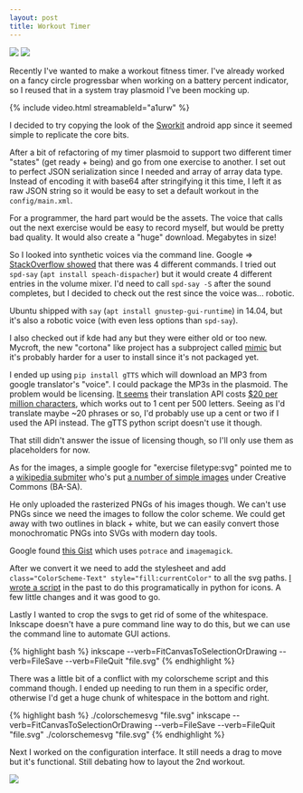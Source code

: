 ```yaml
---
layout: post
title: Workout Timer
---
```


![](https://i.imgur.com/2jaqB9Z.png)
![](https://i.imgur.com/fzcY4Tm.png)


Recently I've wanted to make a workout fitness timer. I've already worked on a fancy circle progressbar when working on a battery percent indicator, so I reused that in a system tray plasmoid I've been mocking up.

{% include video.html streamableId="a1urw" %}

I decided to try copying the look of the [Sworkit](https://play.google.com/store/apps/details?id=sworkitapp.sworkit.com&hl=en) android app since it seemed simple to replicate the core bits.

After a bit of refactoring of my timer plasmoid to support two different timer "states" (get ready + being) and go from one exercise to another. I set out to perfect JSON serialization since I needed and array of array data type. Instead of encoding it with base64 after stringifying it this time, I left it as raw JSON string so it would be easy to set a default workout in the `config/main.xml`.

For a programmer, the hard part would be the assets. The voice that calls out the next exercise would be easy to record myself, but would be pretty bad quality. It would also create a "huge" download. Megabytes in size!

So I looked into synthetic voices via the command line. Google => [StackOverflow showed](https://askubuntu.com/questions/501910/how-to-text-to-speech-output-using-command-line) that there was 4 different commands. I tried out `spd-say` (`apt install speach-dispacher`) but it would create 4 different entries in the volume mixer. I'd need to call `spd-say -S` after the sound completes, but I decided to check out the rest since the voice was... robotic.

Ubuntu shipped with `say` (`apt install gnustep-gui-runtime`) in 14.04, but it's also a robotic voice (with even less options than `spd-say`).

I also checked out if kde had any but they were either old or too new. Mycroft, the new "cortona" like project has a subproject called [mimic](https://mimic.mycroft.ai/home/usage) but it's probably harder for a user to install since it's not packaged yet.

I ended up using `pip install gTTS` which will download an MP3 from google translator's "voice". I could package the MP3s in the plasmoid. The problem would be licensing. [It seems](https://gamedev.stackexchange.com/questions/22336/can-google-translates-audio-files-be-used-in-a-game) their translation API costs [$20 per million characters](https://cloud.google.com/translate/pricing?csw=1), which works out to 1 cent per 500 letters. Seeing as I'd translate maybe ~20 phrases or so, I'd probably use up a cent or two if I used the API instead. The gTTS python script doesn't use it though.

That still didn't answer the issue of licensing though, so I'll only use them as placeholders for now.

As for the images, a simple google for "exercise filetype:svg" pointed me to a [wikipedia submiter](https://en.wikipedia.org/wiki/File:Push_up_feet_elevated_2_1.svg) who's put [a number of simple images](http://db.everkinetic.com/) under Creative Commons (BA-SA).

He only uploaded the rasterized PNGs of his images though. We can't use PNGs since we need the images to follow the color scheme. We could get away with two outlines in black + white, but we can easily convert those monochromatic PNGs into SVGs with modern day tools.

Google found [this Gist]( https://gist.github.com/ykarikos/2892009) which uses `potrace` and `imagemagick`.

After we convert it we need to add the stylesheet and add `class="ColorScheme-Text" style="fill:currentColor"` to all the svg paths. [I wrote a script](https://gist.github.com/Zren/4b912662281366e66acdb6200bbfe323) in the past to do this programatically in python for icons. A few little changes and it was good to go.

Lastly I wanted to crop the svgs to get rid of some of the whitespace. Inkscape doesn't have a pure command line way to do this, but we can use the command line to automate GUI actions.

{% highlight bash %}
inkscape --verb=FitCanvasToSelectionOrDrawing  --verb=FileSave --verb=FileQuit "file.svg"
{% endhighlight %}

There was a little bit of a conflict with my colorscheme script and this command though. I ended up needing to run them in a specific order, otherwise I'd get a huge chunk of whitespace in the bottom and right.

{% highlight bash %}
./colorschemesvg "file.svg"
inkscape --verb=FitCanvasToSelectionOrDrawing --verb=FileSave --verb=FileQuit "file.svg"
./colorschemesvg "file.svg"
{% endhighlight %}



Next I worked on the configuration interface. It still needs a drag to move but it's functional. Still debating how to layout the 2nd workout.

![](https://i.imgur.com/GnwySNO.png)
